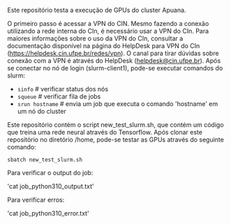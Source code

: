 Este repositório testa a execução de GPUs do cluster Apuana.

O primeiro passo é acessar a VPN do CIN. Mesmo fazendo a conexão utilizando a rede interna do CIn, é necessário usar a VPN do CIn. Para maiores informações sobre o uso 
da VPN do CIn, consultar a documentação disponível na página do HelpDesk para VPN do CIn (https://helpdesk.cin.ufpe.br/redes/vpn). O canal para tirar dúvidas sobre 
conexão com a VPN é através do HelpDesk (helpdesk@cin.ufpe.br). Após se conectar no nó de login (slurm-client1), pode-se executar comandos do slurm:

- `sinfo` # verificar status dos nós
- `squeue` # verificar fila de jobs
- `srun hostname` # envia um job que executa o comando 'hostname' em um nó do cluster

Este repositório contém o script new_test_slurm.sh, que contém um código que treina uma rede neural através do Tensorflow. Após clonar este repositório no diretório /home, 
pode-se testar as GPUs através do seguinte comando:

`sbatch new_test_slurm.sh`

Para verificar o output do job:

'cat job_python310_output.txt'

Para verificar erros:

'cat job_python310_error.txt'

